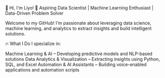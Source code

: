 👋 Hi, I'm Liyo!
🚀 Aspiring Data Scientist | Machine Learning Enthusiast | Data-Driven Problem Solver

Welcome to my GitHub! I'm passionate about leveraging data science, machine learning, and analytics to extract insights and build intelligent solutions.

🔥 What I Do
I specialize in:

Machine Learning & AI – Developing predictive models and NLP-based solutions
Data Analytics & Visualization – Extracting insights using Python, SQL, and Excel
Automation & AI Assistants – Building voice-enabled applications and automation scripts
